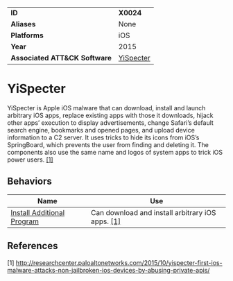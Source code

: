 |||
|---|---|
|**ID**|**X0024**|
|**Aliases**|None|
|**Platforms**|iOS|
|**Year**|2015|
|**Associated ATT&CK Software**|[YiSpecter](https://attack.mitre.org/software/S0311/)|


YiSpecter
=========
YiSpecter is Apple iOS malware that can download, install and launch arbitrary iOS apps, replace existing apps with those it downloads, hijack other apps’ execution to display advertisements, change Safari’s default search engine, bookmarks and opened pages, and upload device information to a C2 server. It uses tricks to hide its icons from iOS’s SpringBoard, which prevents the user from finding and deleting it. The components also use the same name and logos of system apps to trick iOS power users. [[1]](#1)

Behaviors
---------
|Name|Use|
|---|---|
|[Install Additional Program](https://github.com/MBCProject/mbc-markdown/blob/master/execution/install-prog.md)|Can download and install arbitrary iOS apps. [[1]](#1)|

References
----------
<a name="1">[1]</a> http://researchcenter.paloaltonetworks.com/2015/10/yispecter-first-ios-malware-attacks-non-jailbroken-ios-devices-by-abusing-private-apis/
